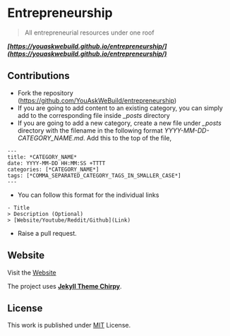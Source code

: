 # Entrepreneurship

> All entrepreneurial resources under one roof

***[https://youaskwebuild.github.io/entrepreneurship/](https://youaskwebuild.github.io/entrepreneurship/)***

## Contributions

- Fork the repository (https://github.com/YouAskWeBuild/entrepreneurship)
- If you are going to add content to an existing category, you can simply add to the corresponding file inside *_posts* directory
- If you are going to add a new category, create a new file under *_posts* directory with the filename in the following format *YYYY-MM-DD-CATEGORY_NAME.md*. Add this to the top of the file,
```
---
title: *CATEGORY_NAME*
date: YYYY-MM-DD HH:MM:SS +TTTT
categories: [*CATEGORY_NAME*]
tags: [*COMMA_SEPARATED_CATEGORY_TAGS_IN_SMALLER_CASE*]
---
```
- You can follow this format for the individual links
```
- Title
> Description (Optional)
> [Website/Youtube/Reddit/Github](Link)
```

- Raise a pull request.



## Website

Visit the [Website](https://youaskwebuild.github.io/entrepreneurship/)


The project uses [**Jekyll Theme Chirpy**][chirpy].

## License

This work is published under [MIT][mit] License.

[gem]: https://rubygems.org/gems/jekyll-theme-chirpy
[chirpy]: https://github.com/cotes2020/jekyll-theme-chirpy/
[mit]: https://github.com/YouAskWeBuild/entrepreneurship/blob/main/LICENSE

